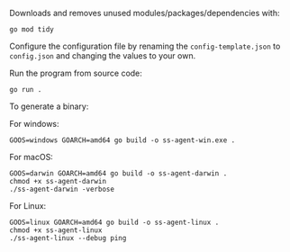 Downloads and removes unused modules/packages/dependencies with:
```
go mod tidy
```

Configure the configuration file by renaming the `config-template.json` to
`config.json` and changing the values to your own.

Run the program from source code:
```
go run . 
```

To generate a binary:

For windows:
```
GOOS=windows GOARCH=amd64 go build -o ss-agent-win.exe .
```

For macOS:
```
GOOS=darwin GOARCH=amd64 go build -o ss-agent-darwin . 
chmod +x ss-agent-darwin
./ss-agent-darwin -verbose
```

For Linux:
```
GOOS=linux GOARCH=amd64 go build -o ss-agent-linux . 
chmod +x ss-agent-linux
./ss-agent-linux --debug ping
```
